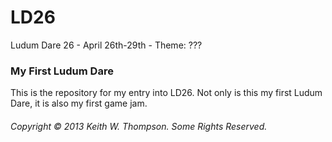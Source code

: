 LD26
====

Ludum Dare 26 - April 26th-29th - Theme: ???

### My First Ludum Dare

This is the repository for my entry into LD26. Not only is this my first Ludum Dare, it is also my first game jam.

###### Copyright © 2013 Keith W. Thompson. Some Rights Reserved.
